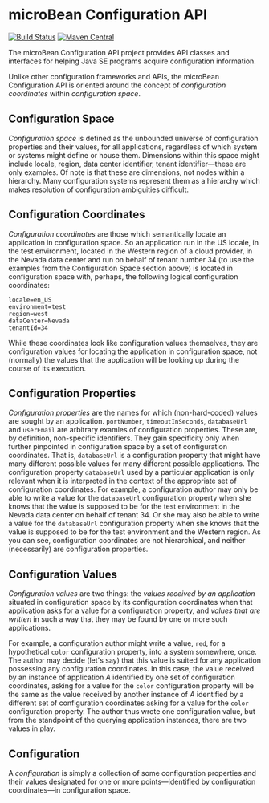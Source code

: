 # microBean Configuration API

[![Build Status](https://travis-ci.org/microbean/microbean-configuration-api.svg?branch=master)](https://travis-ci.org/microbean/microbean-configuration-api)
[![Maven Central](https://maven-badges.herokuapp.com/maven-central/org.microbean/microbean-configuration-api/badge.svg)](https://maven-badges.herokuapp.com/maven-central/org.microbean/microbean-configuration-api)

The microBean Configuration API project provides API classes and
interfaces for helping Java SE programs acquire configuration
information.

Unlike other configuration frameworks and APIs, the microBean
Configuration API is oriented around the concept of _configuration
coordinates_ within _configuration space_.

## Configuration Space

_Configuration space_ is defined as the unbounded universe of
configuration properties and their values, for all applications,
regardless of which system or systems might define or house them.
Dimensions within this space might include locale, region, data center
identifier, tenant identifier&mdash;these are only examples.  Of note
is that these are dimensions, not nodes within a hierarchy.  Many
configuration systems represent them as a hierarchy which makes
resolution of configuration ambiguities difficult.

## Configuration Coordinates

_Configuration coordinates_ are those which semantically locate an
application in configuration space.  So an application run in the US
locale, in the test environment, located in the Western region of a
cloud provider, in the Nevada data center and run on behalf of tenant
number 34 (to use the examples from the Configuration Space section
above) is located in configuration space with, perhaps, the following
logical configuration coordinates:

    locale=en_US
    environment=test
    region=west
    dataCenter=Nevada
    tenantId=34
    
While these coordinates look like configuration values themselves,
they are configuration values for locating the application in
configuration space, not (normally) the values that the application
will be looking up during the course of its execution.

## Configuration Properties

_Configuration properties_ are the names for which (non-hard-coded)
values are sought by an application.  `portNumber`,
`timeoutInSeconds`, `databaseUrl` and `userEmail` are arbitrary
examles of configuration properties.  These are, by definition,
non-specific identifiers.  They gain specificity only when further
pinpointed in configuration space by a set of configuration
coordinates.  That is, `databaseUrl` is a configuration property that
might have many different possible values for many different possible
applications.  The configuration property `databaseUrl` used by a
particular application is only relevant when it is interpreted in the
context of the appropriate set of configuration coordinates.  For
example, a configuration author may only be able to write a value for
the `databaseUrl` configuration property when she knows that the value
is supposed to be for the test environment in the Nevada data center
on behalf of tenant 34.  Or she may also be able to write a value for
the `databaseUrl` configuration property when she knows that the value
is supposed to be for the test environment and the Western region.  As
you can see, configuration coordinates are not hierarchical, and
neither (necessarily) are configuration properties.

## Configuration Values

_Configuration values_ are two things: the _values received by an
application_ situated in configuration space by its configuration
coordinates when that application asks for a value for a configuration
property, and _values that are written_ in such a way that they may be
found by one or more such applications.

For example, a configuration author might write a value, `red`, for a
hypothetical `color` configuration property, into a system somewhere,
once.  The author may decide (let's say) that this value is suited for
any application possessing any configuration coordinates.  In this
case, the value received by an instance of application _A_ identified
by one set of configuration coordinates, asking for a value for the
`color` configuration property will be the same as the value received
by another instance of _A_ identified by a different set of
configuration coordinates asking for a value for the `color`
configuration property.  The author thus wrote one configuration
value, but from the standpoint of the querying application instances,
there are two values in play.

## Configuration

A _configuration_ is simply a collection of some configuration
properties and their values designated for one or more
points&mdash;identified by configuration coordinates&mdash;in
configuration space.

